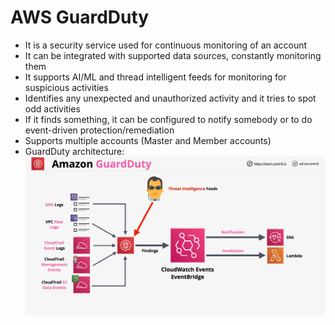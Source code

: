 # AWS GuardDuty

- It is a security service used for continuous monitoring of an account
- It can be integrated with supported data sources, constantly monitoring them
- It supports AI/ML and thread intelligent feeds for monitoring for suspicious activities
- Identifies any unexpected and unauthorized activity and it tries to spot odd activities
- If it finds something, it can be configured to notify somebody or to do event-driven protection/remediation
- Supports multiple accounts (Master and Member accounts)
- GuardDuty architecture:
    ![GuardDuty architecture](images/AmazonGuardDuty.png)